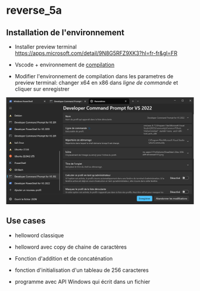 # reverse_5a

## Installation de l'environnement

* Installer preview terminal <https://apps.microsoft.com/detail/9N8G5RFZ9XK3?hl=fr-fr&gl=FR>

* Vscode + environnement de [compilation](https://code.visualstudio.com/docs/cpp/config-msvc)

* Modifier l'environnement de compilation dans les parametres de preview terminal: changer x64 en x86 dans _ligne de commande_ et cliquer sur enregistrer

![change](images/changement_env_compilation.png)

## Use cases

* helloword classique

* helloword avec copy de chaine de caractères

* Fonction d'addition et de concaténation

* fonction d'initialisation d'un tableau de 256 caracteres

* programme avec API Windows qui écrit dans un fichier
